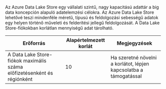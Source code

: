 Az Azure Data Lake Store egy vállalati szintű, nagy kapacitású adattár a big data koncepción alapuló adatelemzési célokra. Az Azure Data Lake Store lehetővé teszi mindenféle méretű, típusú és feldolgozási sebességű adatok egy helyen történő műveleti és felderítési jellegű feldolgozását. A Data Lake Store-fiókokban korlátlan mennyiségű adat tárolható.

| **Erőforrás** | **Alapértelmezett korlát** | **Megjegyzések** |
| --- | --- | --- |
| A Data Lake Store-fiókok maximális száma előfizetésenként és régiónként |10 | Ha szeretné növelni a korlátot, lépjen kapcsolatba a támogatással |



<!--HONumber=Feb17_HO3-->


